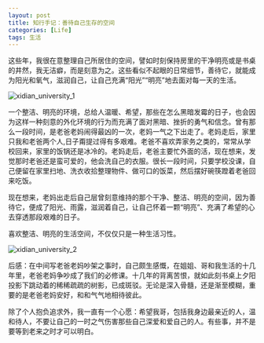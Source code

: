 ```yaml
---
layout: post
title: 知行手记：善待自己生存的空间
categories: [Life]
tags: 生活
---
```


这些年，我很在意整理自己所居住的空间，譬如时刻保持房里的干净明亮或是书桌的井然，我无洁癖，而是刻意为之。这些看似不起眼的日常细节，善待它，就能成为阳光和氧气，滋润自己，让自己充满“阳光”“明亮”地去面对每一天的生活。

![xidian_university_1](http://yongyuan.name/imgs/posts/xidian_university_1.png)

一个整洁、明亮的环境，总给人温暖、希望，那些在怎么黑暗发霉的日子，也会因为这样一种刻意的外化环境的行为而充满了面对黑暗、挫折的勇气和信念。曾有那么一段时间，是老爸老妈闹得最凶的一次，老妈一气之下出走了。老妈走后，家里只我和老爸两个人,日子甭提过得有多艰难。老爸不喜欢弄家务之类的，常常从学校回来，家里的饭锅还是冰冷的。老妈走后，老爸主要忙外面的活，现在想来，发觉那时老爸还是蛮可爱的，他会洗自己的衣服。很长一段时间，只要学校没课，自己便留在家里扫地、洗衣收拾整理物件、做可口的饭菜，然后摆好碗筷蹬着老爸回来吃饭。

现在想来，老妈出走后自己层曾刻意维持的那个干净、整洁、明亮的空间，因为善待它，便成了阳光、雨露，滋润着自己，让自己怀着一颗“明亮”、充满了希望的心去穿透那段艰难的日子。

喜欢整洁、明亮的生活空间，不仅仅只是一种生活习性。

![xidian_university_2](http://yongyuan.name/imgs/posts/xidian_university_2.png)

后感：在中间写老爸老妈吵架之事时，自己颇生感慨，在姐姐、哥和我生活的十几年里，老爸老妈争吵成了我们的必修课。十几年的背离苦恨，就如此刻书桌上夕阳投影下跳动着的稀稀疏疏的树影，已成斑驳。无论是深入骨髓，还是渐至模糊，重要的是老爸老妈安好，和和气气地相待彼此。

除了个人抱负追求外，我一直有一个心愿：希望我哥，包括我身边最亲近的人，温和待人，不要让自己的一时之气伤害那些自己深爱和爱自己的人。有些事，并不是要等到老来之时才可以明白。